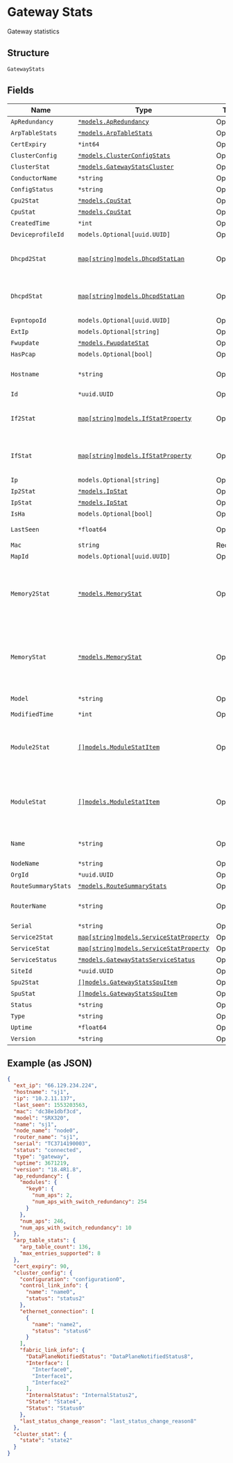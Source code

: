 
# Gateway Stats

Gateway statistics

## Structure

`GatewayStats`

## Fields

| Name | Type | Tags | Description |
|  --- | --- | --- | --- |
| `ApRedundancy` | [`*models.ApRedundancy`](../../doc/models/ap-redundancy.md) | Optional | - |
| `ArpTableStats` | [`*models.ArpTableStats`](../../doc/models/arp-table-stats.md) | Optional | - |
| `CertExpiry` | `*int64` | Optional | - |
| `ClusterConfig` | [`*models.ClusterConfigStats`](../../doc/models/cluster-config-stats.md) | Optional | - |
| `ClusterStat` | [`*models.GatewayStatsCluster`](../../doc/models/gateway-stats-cluster.md) | Optional | - |
| `ConductorName` | `*string` | Optional | - |
| `ConfigStatus` | `*string` | Optional | - |
| `Cpu2Stat` | [`*models.CpuStat`](../../doc/models/cpu-stat.md) | Optional | - |
| `CpuStat` | [`*models.CpuStat`](../../doc/models/cpu-stat.md) | Optional | - |
| `CreatedTime` | `*int` | Optional | - |
| `DeviceprofileId` | `models.Optional[uuid.UUID]` | Optional | - |
| `Dhcpd2Stat` | [`map[string]models.DhcpdStatLan`](../../doc/models/dhcpd-stat-lan.md) | Optional | Property key is the network name |
| `DhcpdStat` | [`map[string]models.DhcpdStatLan`](../../doc/models/dhcpd-stat-lan.md) | Optional | Property key is the network name |
| `EvpntopoId` | `models.Optional[uuid.UUID]` | Optional | - |
| `ExtIp` | `models.Optional[string]` | Optional | IP address |
| `Fwupdate` | [`*models.FwupdateStat`](../../doc/models/fwupdate-stat.md) | Optional | - |
| `HasPcap` | `models.Optional[bool]` | Optional | - |
| `Hostname` | `*string` | Optional | hostname reported by the device |
| `Id` | `*uuid.UUID` | Optional | serial |
| `If2Stat` | [`map[string]models.IfStatProperty`](../../doc/models/if-stat-property.md) | Optional | Property key is the interface name |
| `IfStat` | [`map[string]models.IfStatProperty`](../../doc/models/if-stat-property.md) | Optional | Property key is the interface name |
| `Ip` | `models.Optional[string]` | Optional | IP address |
| `Ip2Stat` | [`*models.IpStat`](../../doc/models/ip-stat.md) | Optional | - |
| `IpStat` | [`*models.IpStat`](../../doc/models/ip-stat.md) | Optional | - |
| `IsHa` | `models.Optional[bool]` | Optional | - |
| `LastSeen` | `*float64` | Optional | last seen timestamp |
| `Mac` | `string` | Required | device mac |
| `MapId` | `models.Optional[uuid.UUID]` | Optional | serial |
| `Memory2Stat` | [`*models.MemoryStat`](../../doc/models/memory-stat.md) | Optional | memory usage stat (for virtual chassis, memory usage of master RE) |
| `MemoryStat` | [`*models.MemoryStat`](../../doc/models/memory-stat.md) | Optional | memory usage stat (for virtual chassis, memory usage of master RE) |
| `Model` | `*string` | Optional | device model |
| `ModifiedTime` | `*int` | Optional | - |
| `Module2Stat` | [`[]models.ModuleStatItem`](../../doc/models/module-stat-item.md) | Optional | **Constraints**: *Minimum Items*: `1`, *Unique Items Required* |
| `ModuleStat` | [`[]models.ModuleStatItem`](../../doc/models/module-stat-item.md) | Optional | **Constraints**: *Minimum Items*: `1`, *Unique Items Required* |
| `Name` | `*string` | Optional | device name if configured |
| `NodeName` | `*string` | Optional | - |
| `OrgId` | `*uuid.UUID` | Optional | serial |
| `RouteSummaryStats` | [`*models.RouteSummaryStats`](../../doc/models/route-summary-stats.md) | Optional | - |
| `RouterName` | `*string` | Optional | device name if configured |
| `Serial` | `*string` | Optional | serial |
| `Service2Stat` | [`map[string]models.ServiceStatProperty`](../../doc/models/service-stat-property.md) | Optional | - |
| `ServiceStat` | [`map[string]models.ServiceStatProperty`](../../doc/models/service-stat-property.md) | Optional | - |
| `ServiceStatus` | [`*models.GatewayStatsServiceStatus`](../../doc/models/gateway-stats-service-status.md) | Optional | - |
| `SiteId` | `*uuid.UUID` | Optional | serial |
| `Spu2Stat` | [`[]models.GatewayStatsSpuItem`](../../doc/models/gateway-stats-spu-item.md) | Optional | - |
| `SpuStat` | [`[]models.GatewayStatsSpuItem`](../../doc/models/gateway-stats-spu-item.md) | Optional | - |
| `Status` | `*string` | Optional | - |
| `Type` | `*string` | Optional | - |
| `Uptime` | `*float64` | Optional | - |
| `Version` | `*string` | Optional | - |

## Example (as JSON)

```json
{
  "ext_ip": "66.129.234.224",
  "hostname": "sj1",
  "ip": "10.2.11.137",
  "last_seen": 1553203563,
  "mac": "dc38e1dbf3cd",
  "model": "SRX320",
  "name": "sj1",
  "node_name": "node0",
  "router_name": "sj1",
  "serial": "TC3714190003",
  "status": "connected",
  "type": "gateway",
  "uptime": 3671219,
  "version": "18.4R1.8",
  "ap_redundancy": {
    "modules": {
      "key0": {
        "num_aps": 2,
        "num_aps_with_switch_redundancy": 254
      }
    },
    "num_aps": 246,
    "num_aps_with_switch_redundancy": 10
  },
  "arp_table_stats": {
    "arp_table_count": 136,
    "max_entries_supported": 8
  },
  "cert_expiry": 90,
  "cluster_config": {
    "configuration": "configuration0",
    "control_link_info": {
      "name": "name0",
      "status": "status2"
    },
    "ethernet_connection": [
      {
        "name": "name2",
        "status": "status6"
      }
    ],
    "fabric_link_info": {
      "DataPlaneNotifiedStatus": "DataPlaneNotifiedStatus8",
      "Interface": [
        "Interface0",
        "Interface1",
        "Interface2"
      ],
      "InternalStatus": "InternalStatus2",
      "State": "State4",
      "Status": "Status0"
    },
    "last_status_change_reason": "last_status_change_reason8"
  },
  "cluster_stat": {
    "state": "state2"
  }
}
```


